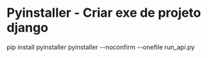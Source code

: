 # Pyinstaller - Criar exe de projeto django

pip install pyinstaller
pyinstaller --noconfirm --onefile run_api.py
